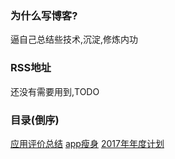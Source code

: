 
### 为什么写博客?

逼自己总结些技术,沉淀,修炼内功

### RSS地址

还没有需要用到,TODO
        
### 目录(倒序)

[应用评价总结](https://github.com/SenorSamuel/blog/issues/3)
[app瘦身](https://github.com/SenorSamuel/blog/issues/2)
[2017年年度计划](https://github.com/SenorSamuel/blog/issues/1)
